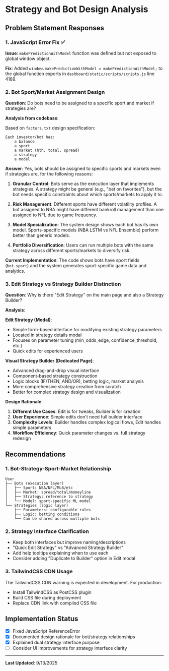 # Strategy and Bot Design Analysis

## Problem Statement Responses

### 1. JavaScript Error Fix ✅
**Issue**: `makePredictionWithModel` function was defined but not exposed to global window object.

**Fix**: Added `window.makePredictionWithModel = makePredictionWithModel;` to the global function exports in `dashboard/static/scripts/scripts.js` line 4189.

### 2. Bot Sport/Market Assignment Design 

**Question**: Do bots need to be assigned to a specific sport and market if strategies are?

**Analysis from codebase**:

Based on `factors.txt` design specification:
```
Each investor/bot has:
    a balance
    a sport
    a market (hth, total, spread)
    a strategy
    a model
```

**Answer**: Yes, bots should be assigned to specific sports and markets even if strategies are, for the following reasons:

1. **Granular Control**: Bots serve as the execution layer that implements strategies. A strategy might be general (e.g., "bet on favorites"), but the bot needs specific constraints about which sports/markets to apply it to.

2. **Risk Management**: Different sports have different volatility profiles. A bot assigned to NBA might have different bankroll management than one assigned to NFL due to game frequency.

3. **Model Specialization**: The system design shows each bot has its own model. Sports-specific models (NBA LSTM vs NFL Ensemble) perform better than generic models.

4. **Portfolio Diversification**: Users can run multiple bots with the same strategy across different sports/markets to diversify risk.

**Current Implementation**: The code shows bots have sport fields (`bot.sport`) and the system generates sport-specific game data and analytics.

### 3. Edit Strategy vs Strategy Builder Distinction

**Question**: Why is there "Edit Strategy" on the main page and also a Strategy Builder?

**Analysis**:

**Edit Strategy (Modal)**:
- Simple form-based interface for modifying existing strategy parameters
- Located in strategy details modal
- Focuses on parameter tuning (min_odds_edge, confidence_threshold, etc.)
- Quick edits for experienced users

**Visual Strategy Builder (Dedicated Page)**:
- Advanced drag-and-drop visual interface
- Component-based strategy construction
- Logic blocks (IF/THEN, AND/OR), betting logic, market analysis
- More comprehensive strategy creation from scratch
- Better for complex strategy design and visualization

**Design Rationale**:
1. **Different Use Cases**: Edit is for tweaks, Builder is for creation
2. **User Experience**: Simple edits don't need full builder interface
3. **Complexity Levels**: Builder handles complex logical flows, Edit handles simple parameters
4. **Workflow Efficiency**: Quick parameter changes vs. full strategy redesign

## Recommendations

### 1. Bot-Strategy-Sport-Market Relationship
```
User
├── Bots (execution layer)
│   ├── Sport: NBA/NFL/MLB/etc
│   ├── Market: spread/total/moneyline
│   ├── Strategy: reference to strategy
│   └── Model: sport-specific ML model
└── Strategies (logic layer)
    ├── Parameters: configurable rules
    ├── Logic: betting conditions
    └── Can be shared across multiple bots
```

### 2. Strategy Interface Clarification
- Keep both interfaces but improve naming/descriptions
- "Quick Edit Strategy" vs "Advanced Strategy Builder"
- Add help tooltips explaining when to use each
- Consider adding "Duplicate to Builder" option in Edit modal

### 3. TailwindCSS CDN Usage
The TailwindCSS CDN warning is expected in development. For production:
- Install TailwindCSS as PostCSS plugin
- Build CSS file during deployment
- Replace CDN link with compiled CSS file

## Implementation Status
- [x] Fixed JavaScript ReferenceError
- [x] Documented design rationale for bot/strategy relationships
- [x] Explained dual strategy interface purpose
- [ ] Consider UI improvements for strategy interface clarity

---

**Last Updated**: 9/13/2025